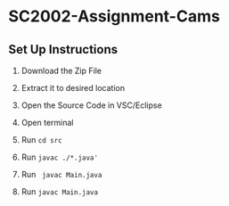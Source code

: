 # SC2002-Assignment-Cams

## Set Up Instructions
1.	Download the Zip File 
2.	Extract it to desired location
3.	Open the Source Code in VSC/Eclipse
4.  Open terminal

5.  Run
``` cd src ```

6.  Run 
``` javac ./*.java' ```

7.  Run 
``` javac Main.java```

8.  Run
``` javac Main.java ```
